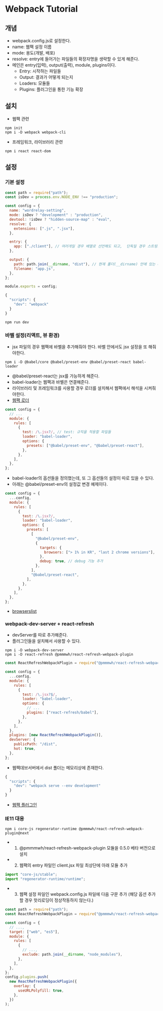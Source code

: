 # Webpack Tutorial

## 개념

- webpack.config.js로 설정한다.
- name: 웹팩 설정 이름
- mode: 용도(개발, 배포)
- resolve: entry에 들어가는 파일들의 확장자명을 생략할 수 있게 해준다.
- 메인은 entry(입력), output(출력), module, plugins이다.
  - Entry: 시작하는 파일들
  - Output: 결과가 어떻게 되는지
  - Loaders: 모듈들
  - Plugins: 플러그인을 통한 기능 확장

## 설치

- 웹팩 관련

```command
npm init
npm i -D webpack webpack-cli
```

- 프레임워크, 라이브러리 관련

```command
npm i react react-dom
```

## 설정

### 기본 설정

```js (webpack.config.js)
const path = require("path");
const isDev = process.env.NODE_ENV !== "production";

const config = {
  name: "wordrelay-setting",
  mode: isDev ? "development" : "production",
  devtool: !isDev ? "hidden-source-map" : "eval",
  resolve: {
    extensions: [".js", ".jsx"],
  },

  entry: {
    app: ["./client"], // 여러개일 경우 배열로 선언해도 되고,  단독일 경우 스트링으로 선언해도 된다.
  },

  output: {
    path: path.join(__dirname, "dist"), // 현재 폴더(__dirname) 안에 있는 dist
    filename: "app.js",
  },
};

module.exports = config;
```

```js (package.json)
{
  "scripts": {
    "dev": "webpack"
  }
}
```

```command
npm run dev
```

### 바벨 설정(리액트, 뷰 환경)

- jsx 파일의 경우 웹팩에 바벨을 추가해줘야 한다. 바벨 안에서도 jsx 설정을 또 해줘야한다.

```command
npm i -D @babel/core @babel/preset-env @babel/preset-react babel-loader
```

- @babel/preset-react는 jsx를 가능하게 해준다.
- babel-loader는 웹팩과 바벨은 연결해준다.
- 라이브러리 및 프레임워크를 사용할 경우 로더를 설치해서 웹팩에서 해석을 시켜줘야한다.
- [웹팩 로더](https://webpack.js.org/concepts/#loaders)

```js (webpack.config.js)
const config = {
  // ...
  module: {
    rules: [
      {
        test: /\.jsx?/, // test: 규칙을 적용할 파일들
        loader: "babel-loader",
        options: {
          presets: ["@babel/preset-env", "@babel/preset-react"],
        },
      },
    ],
  },
};
```

- babel-loader의 옵션들을 정의했는데, 또 그 옵션들의 설정이 따로 있을 수 있다.
- 아래는 @babel/preset-env의 설정값 변경 예제이다.

```js (webpack.config.js)
const config = {
  ...config,
  module: {
    rules: [
      {
        test: /\.jsx?/,
        loader: "babel-loader",
        options: {
          presets: [
            [
              "@babel/preset-env",
              {
                targets: {
                  browsers: ["> 1% in KR", "last 2 chrome versions"],
                },
                debug: true, // debug 기능 추가
              },
            ],
            "@babel/preset-react",
          ],
        },
      },
    ],
  },
};
```

- [browserslist](https://github.com/browserslist/browserslist#full-list)

### webpack-dev-server + react-refresh

- devServer를 따로 추가해준다.
- 플러그인들을 설치해서 사용할 수 있다.

```command
npm i -D webpack-dev-server
npm i -D react-refresh @pmmmwh/react-refresh-webpack-plugin
```

```js (webpack.config.js)
const ReactRefreshWebpackPlugin = require("@pmmmwh/react-refresh-webpack-plugin");

const config = {
  ...config,
  module: {
    rules: [
      {
        test: /\.jsx?$/,
        loader: "babel-loader",
        options: {
          // ...
          plugins: ["react-refresh/babel"],
        },
      },
    ],
  },
  plugins: [new ReactRefreshWebpackPlugin()],
  devServer: {
    publicPath: "/dist",
    hot: true,
  },
};
```

- 웹팩데브서버에서 dist 폴더는 메모리상에 존재한다.

```js (package.json)
{
  "scripts": {
    "dev": "webpack serve --env development"
  }
}
```

- [웹팩 플러그인](https://webpack.js.org/plugins)

### IE11 대응

```command
npm i core-js regenerator-runtime @pmmmwh/react-refresh-webpack-plugin@next
```

- 1. @pmmmwh/react-refresh-webpack-plugin 모듈을 0.5.0 베타 버전으로 설치

- 2. 웹팩의 entry 파일인 client.jsx 파일 최상단에 아래 모듈 추가

```jsx
import "core-js/stable";
import "regenerator-runtime/runtime";
```

- 3. 웹팩 설정 파일인 webpack.config.js 파일에 다음 구문 추가 (해당 옵션 추가할 경우 핫리로딩이 정상작동하지 않는다.)

```js
const path = require("path");
const ReactRefreshWebpackPlugin = require("@pmmmwh/react-refresh-webpack-plugin");

const config = {
  // ...,
  target: ["web", "es5"],
  module: {
    rules: [
      {
        // ...,
        exclude: path.join(__dirname, "node_modules"),
      },
    ],
  },
};
config.plugins.push(
  new ReactRefreshWebpackPlugin({
    overlay: {
      useURLPolyfill: true,
    },
  })
);
```
